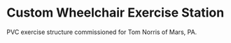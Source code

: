 # Custom Wheelchair Exercise Station
 PVC exercise structure commissioned for Tom Norris of Mars, PA.
